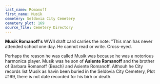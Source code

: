 ```yaml
---
last_name: Romanoff
first_name: Musik
cemetery: Seldovia City Cemetery
cemetery_plot: 169
source_file: Cemetery Directory
---
```

**Musik Romanoff's** WWII draft card carries the note: "This man has never attended school one day. He cannot read or write. Cross-eyed.

Perhaps the reason he was called Musik was because he was a notorious harmonica player.  Musik was he son of **Asiente Romanoff** and the brother of Barbara Romanoff (Beach) and Asiente Romanoff. Althouh he City records list Musik as havin been buried in the Seldovia City Cemetery, Plot #169, there is not date recorded for his birh or death. 


